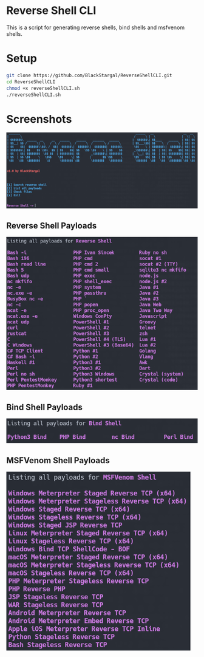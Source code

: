# Reverse Shell CLI
This is a script for generating reverse shells, bind shells and msfvenom shells.

# Setup

```bash
git clone https://github.com/BlackStargal/ReverseShellCLI.git
cd ReverseShellCLI
chmod +x reverseShellCLI.sh
./reverseShellCLI.sh
```

# Screenshots
![Main screen](images/mainScreen.png)
## Reverse Shell Payloads
![Reverse Shell Payloads](images/reverseShell.png)
## Bind Shell Payloads
![Bind Shell Payloads](images/bindShell.png)
## MSFVenom Shell Payloads
![MSFVenom Shell Payloads](images/msfVenomShell.png)
